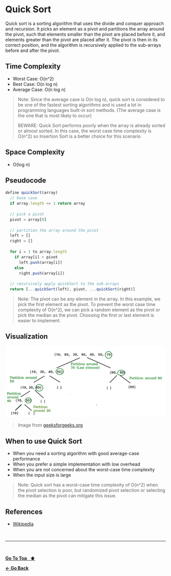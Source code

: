 # Quick Sort

Quick sort is a sorting algorithm that uses the divide and conquer approach and recursion. It picks an element as a pivot and partitions the array around the pivot, such that elements smaller than the pivot are placed before it, and elements greater than the pivot are placed after it. The pivot is then in its correct position, and the algorithm is recursively applied to the sub-arrays before and after the pivot.

## Time Complexity

- Worst Case: O(n^2)
- Best Case: O(n log n)
- Average Case: O(n log n)

> Note: Since the average case is O(n log n), quick sort is considered to be one of the fastest sorting algorithms and is used a lot in programming languages built-in sort methods. (The average case is the one that is most likely to occur)
>
> BEWARE: Quick Sort performs poorly when the array is already sorted or almost sorted. In this case, the worst case time complexity is O(n^2) so Insertion Sort is a better choice for this scenario

## Space Complexity

- O(log n)

## Pseudocode

```js
define quickSort(array)
  // base case
  if array.length <= 1 return array

  // pick a pivot
  pivot = array[0]

  // partition the array around the pivot
  left = []
  right = []

  for i = 1 to array.length
    if array[i] < pivot
      left.push(array[i])
    else
      right.push(array[i])

  // recursively apply quickSort to the sub-arrays
  return [...quickSort(left), pivot, ...quickSort(right)]
```

> Note: The pivot can be any element in the array. In this example, we pick the first element as the pivot. To prevent the worst case time complexity of O(n^2), we can pick a random element as the pivot or pick the median as the pivot. Choosing the first or last element is easier to implement.

## Visualization

![Quick Sort](./quick-sort.webp 'Quick Sort')

> Image from [geeksforgeeks.org](https://www.geeksforgeeks.org/quick-sort)

## When to use Quick Sort

- When you need a sorting algorithm with good average-case performance
- When you prefer a simple implementation with low overhead
- When you are not concerned about the worst-case time complexity
- When the input size is large

> Note: Quick sort has a worst-case time complexity of O(n^2) when the pivot selection is poor, but randomized pivot selection or selecting the median as the pivot can mitigate this issue.

## References

- [Wikipedia](https://en.wikipedia.org/wiki/Quicksort?useskin%253Dvector)

&nbsp;

---

&nbsp;

[**Go To Top &nbsp; ⬆️**](#quick-sort)

[**← Go Back**](../README.md)

&nbsp;
